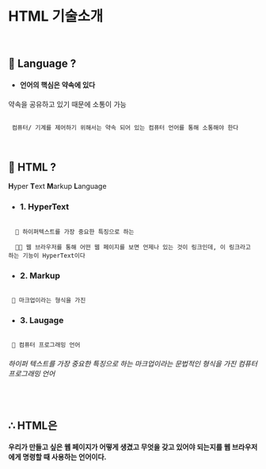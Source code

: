 HTML 기술소개
=============

<br>

## 📌 Language ?

- #### 언어의 핵심은 약속에 있다
 약속을 공유하고 있기 때문에 소통이 가능

<pre><code>
 컴퓨터/ 기계를 제어하기 위해서는 약속 되어 있는 컴퓨터 언어를 통해 소통해야 한다
</pre></code>

<br>

## 📌 HTML ?
  **H**yper **T**ext **M**arkup **L**anguage



- ### 1. HyperText

<pre><code>
  🦸 하이퍼텍스트를 가장 중요한 특징으로 하는

  👍🏻‍ 웹 브라우저를 통해 어떤 웹 페이지를 보면 언제나 있는 것이 링크인데, 이 링크라고 하는 기능이 HyperText이다
</pre></code>

- ### 2. Markup

<pre><code>
 🦸 마크업이라는 형식을 가진
</pre></code>

- ### 3. Laugage

<pre><code>
 🦸 컴퓨터 프로그래밍 언어
</pre></code>

###### 하이퍼 텍스트를 가장 중요한 특징으로 하는 마크업이라는 문법적인 형식을 가진 컴퓨터 프로그래밍 언어

<br>

##  ∴ HTML은
#### 우리가 만들고 싶은 웹 페이지가 어떻게 생겼고 무엇을 갖고 있어야 되는지를 웹 브라우저에게 명령할 때 사용하는 언어이다.
